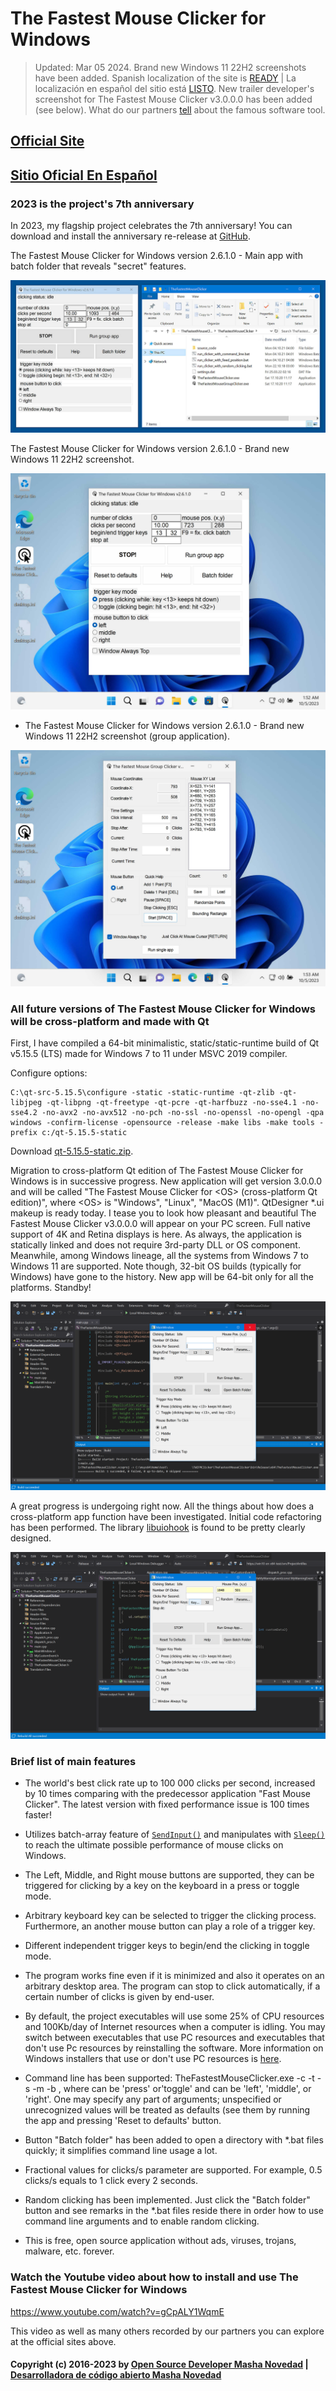# The Fastest Mouse Clicker for Windows

> Updated: Mar 05 2024. Brand new Windows 11 22H2 screenshots have been added. Spanish localization of the site is [READY](https://windows-2048.github.io/The-Fastest-Mouse-Clicker-for-Windows/) | La localización en español del sitio está [LISTO](https://windows-2048.github.io/es/El-Clicker-de-Raton-Mas-Rapido-para-Windows/).
New trailer developer's screenshot for The Fastest Mouse Clicker v3.0.0.0 has been added (see below).
What do our partners [tell](https://windows-2048.github.io/The-Fastest-Mouse-Clicker-for-Windows/index.html#Partners) about the famous software tool.

## [Official Site](https://windows-2048.github.io/The-Fastest-Mouse-Clicker-for-Windows/)

## [Sitio Oficial En Español](https://windows-2048.github.io/es/El-Clicker-de-Raton-Mas-Rapido-para-Windows/)

### 2023 is the project's 7th anniversary

In 2023, my flagship project celebrates the 7th anniversary! You can download and install
the anniversary re-release
at [GitHub](https://github.com/windows-2048/The-Fastest-Mouse-Clicker-for-Windows/releases/tag/v2.6.1.0-7th-anniversary).

The Fastest Mouse Clicker for Windows version 2.6.1.0 - Main app with batch folder that reveals "secret" features.

![The Fastest Mouse Clicker for Windows version 2.6.1.0 - Main app with batch folder that reveals "secret" features.](screenshots_new/v2.6.1.0/tfmcfw-v2.6.1.0-batch-folder.jpg?raw=true)

The Fastest Mouse Clicker for Windows version 2.6.1.0 - Brand new Windows 11 22H2 screenshot.

![The Fastest Mouse Clicker for Windows version 2.6.1.0 - Brand new Windows 11 22H2 screenshot.](screenshots_new/v2.6.1.0/tfmcfw-win11-22h2-sapp.jpg?raw=true)

* The Fastest Mouse Clicker for Windows version 2.6.1.0 - Brand new Windows 11 22H2 screenshot (group application).

![The Fastest Mouse Clicker for Windows version 2.6.1.0 - Brand new Windows 11 22H2 screenshot (group application).](screenshots_new/v2.6.1.0/tfmcfw-win11-22h2-gapp.jpg?raw=true)

### All future versions of The Fastest Mouse Clicker for Windows will be cross-platform and made with Qt

First, I have compiled a 64-bit minimalistic, static/static-runtime build of Qt v5.15.5 (LTS) made for Windows 7 to 11 under MSVC 2019 compiler.

Configure options:

```
C:\qt-src-5.15.5\configure -static -static-runtime -qt-zlib -qt-libjpeg -qt-libpng -qt-freetype -qt-pcre -qt-harfbuzz -no-sse4.1 -no-sse4.2 -no-avx2 -no-avx512 -no-pch -no-ssl -no-openssl -no-opengl -qpa windows -confirm-license -opensource -release -make libs -make tools -prefix c:/qt-5.15.5-static
```

Download [qt-5.15.5-static.zip](https://filedn.com/llBp1EbMQML0Hdv9A9SVo6b/qt-5.15.5-static.zip).

Migration to cross-platform Qt edition of The Fastest Mouse Clicker for Windows is in successive progress. New application will get version 3.0.0.0 and will be called
"The Fastest Mouse Clicker for \<OS\> (cross-platform Qt edition)", where \<OS\> is "Windows", "Linux", "MacOS (M1)".
QtDesigner \*.ui makeup is ready today. I tease you to look how pleasant and beautiful The Fastest Mouse Clicker v3.0.0.0 will appear
on your PC screen. Full native support of 4K and Retina displays is here. As always, the application is statically linked and does not
require 3rd-party DLL or OS component. Meanwhile, among Windows lineage, all the systems from Windows&nbsp;7 to Windows&nbsp;11 are supported.
Note though, 32-bit OS builds (typically for Windows) have gone to the history. New app will be 64-bit only for all the platforms. Standby!

![Teaser developer's screenshot for The Fastest Mouse Clicker v3.0.0.0 (cross-platform Qt edition)](screenshots_new/v3.0.0.0/TheFastestMouseClickerQt.png?raw=true)

A great progress is undergoing right now. All the things about how does a cross-platform app function have been investigated.
Initial code refactoring has been performed. The library [libuiohook](https://github.com/kwhat/libuiohook) is found to be pretty clearly designed.

![Trailer developer's screenshot for The Fastest Mouse Clicker v3.0.0.0 (cross-platform Qt edition)](screenshots_new/v3.0.0.0/TheFastestMouseClicker.png?raw=true)

### Brief list of main features

* The world's best click rate up to 100 000 clicks per second, increased by 10 times comparing with the predecessor application "Fast Mouse Clicker". The latest version with fixed performance issue is 100 times faster!

* Utilizes batch-array feature of <code><a href="https://docs.microsoft.com/en-us/windows/win32/api/winuser/nf-winuser-sendinput" target="_blank">SendInput()</a></code> and manipulates with <code><a href="https://docs.microsoft.com/en-us/windows/win32/api/synchapi/nf-synchapi-sleep" target="_blank">Sleep()</a></code> to reach the ultimate possible performance of mouse clicks on Windows.

* The Left, Middle, and Right mouse buttons are supported, they can be triggered for clicking by a key on the keyboard in a press or toggle mode.

* Arbitrary keyboard key can be selected to trigger the clicking process. Furthermore, an another mouse button can play a role of a trigger key.

* Different independent trigger keys to begin/end the clicking in toggle mode.

* The program works fine even if it is minimized and also it operates on an arbitrary desktop area. The program can stop to click automatically, if a certain number of clicks is given by end-user.

* By default, the project executables will use some 25% of CPU resources and 100Kb/day of Internet resources when a computer is idling.
You may switch between executables that use PC resources and executables that don't use Pc resources by reinstalling the software.
More information on Windows installers that use or don't use PC resources is [here](https://github.com/windows-2048/The-Fastest-Mouse-Clicker-for-Windows/blob/master/InnoSetupDownloader/README.md).

* Command line has been supported: TheFastestMouseClicker.exe -c <clicks per second> -t <trigger key> -s <stop at> -m <trigger key mode> -b <mouse button to click>, where <trigger key mode> can be 'press' or'toggle' and <mouse button to click> can be 'left', 'middle', or 'right'. One may specify any part of arguments; unspecified or unrecognized values will be treated as defaults (see them by running the app and pressing 'Reset to defaults' button.

* Button "Batch folder" has been added to open a directory with *.bat files quickly; it simplifies command line usage a lot.

* Fractional values for clicks/s parameter are supported. For example, 0.5 clicks/s equals to 1 click every 2 seconds.

* Random clicking has been implemented. Just click the "Batch folder" button and see remarks in the *.bat files reside there in order how to use command line arguments and to enable random clicking.

* This is free, open source application without ads, viruses, trojans, malware, etc. forever.

### Watch the Youtube video about how to install and use The Fastest Mouse Clicker for Windows

https://www.youtube.com/watch?v=gCpALY1WqmE

This video as well as many others recorded by our partners you can explore at the official sites above.

#### Copyright (c) 2016-2023 by [Open Source Developer Masha Novedad](https://windows-2048.github.io/) | [Desarrolladora de código abierto Masha Novedad](https://windows-2048.github.io/es/)
